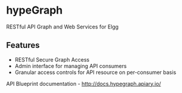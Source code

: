 hypeGraph
=========

RESTful API Graph and Web Services for Elgg

## Features

* RESTful Secure Graph Access
* Admin interface for managing API consumers
* Granular access controls for API resource on per-consumer basis

API Blueprint documentation - http://docs.hypegraph.apiary.io/
